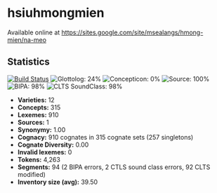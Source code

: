 # hsiuhmongmien

Available online at https://sites.google.com/site/msealangs/hmong-mien/na-meo

## Statistics


[![Build Status](https://travis-ci.org/lexibank/hsiuhmongmien.svg?branch=master)](https://travis-ci.org/lexibank/hsiuhmongmien)
![Glottolog: 24%](https://img.shields.io/badge/Glottolog-24%25-red.svg "Glottolog: 24%")
![Concepticon: 0%](https://img.shields.io/badge/Concepticon-0%25-red.svg "Concepticon: 0%")
![Source: 100%](https://img.shields.io/badge/Source-100%25-brightgreen.svg "Source: 100%")
![BIPA: 98%](https://img.shields.io/badge/BIPA-98%25-green.svg "BIPA: 98%")
![CLTS SoundClass: 98%](https://img.shields.io/badge/CLTS%20SoundClass-98%25-green.svg "CLTS SoundClass: 98%")

- **Varieties:** 12
- **Concepts:** 315
- **Lexemes:** 910
- **Sources:** 1
- **Synonymy:** 1.00
- **Cognacy:** 910 cognates in 315 cognate sets (257 singletons)
- **Cognate Diversity:** 0.00
- **Invalid lexemes:** 0
- **Tokens:** 4,263
- **Segments:** 94 (2 BIPA errors, 2 CTLS sound class errors, 92 CLTS modified)
- **Inventory size (avg):** 39.50